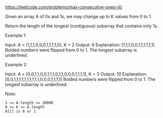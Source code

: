 https://leetcode.com/problems/max-consecutive-ones-iii/

Given an array A of 0s and 1s, we may change up to K values from 0 to 1.

Return the length of the longest (contiguous) subarray that contains only 1s.

Example 1:

Input: A = [1,1,1,0,0,0,1,1,1,1,0], K = 2
Output: 6
Explanation:
[1,1,1,0,0,1,1,1,1,1,1]
Bolded numbers were flipped from 0 to 1. The longest subarray is underlined.

Example 2:

Input: A = [0,0,1,1,0,0,1,1,1,0,1,1,0,0,0,1,1,1,1], K = 3
Output: 10
Explanation:
[0,0,1,1,1,1,1,1,1,1,1,1,0,0,0,1,1,1,1]
Bolded numbers were flipped from 0 to 1. The longest subarray is underlined.

Note:

    1 <= A.length <= 20000
    0 <= K <= A.length
    A[i] is 0 or 1
